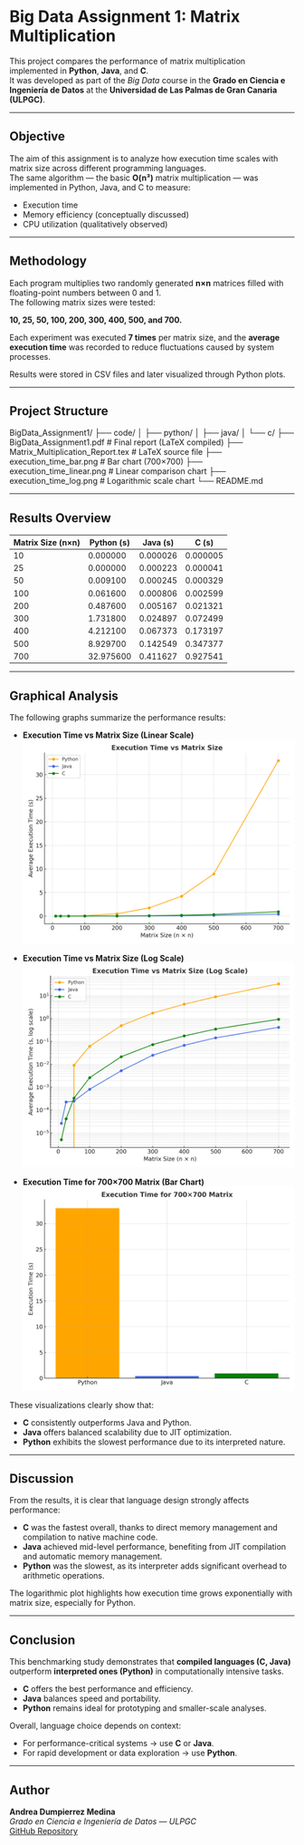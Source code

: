 # Big Data Assignment 1: Matrix Multiplication

This project compares the performance of matrix multiplication implemented in **Python**, **Java**, and **C**.  
It was developed as part of the *Big Data* course in the **Grado en Ciencia e Ingeniería de Datos** at the **Universidad de Las Palmas de Gran Canaria (ULPGC)**.

---

##  Objective

The aim of this assignment is to analyze how execution time scales with matrix size across different programming languages.  
The same algorithm — the basic **O(n³)** matrix multiplication — was implemented in Python, Java, and C to measure:

- Execution time  
- Memory efficiency (conceptually discussed)  
- CPU utilization (qualitatively observed)  

---

##  Methodology

Each program multiplies two randomly generated **n×n** matrices filled with floating-point numbers between 0 and 1.  
The following matrix sizes were tested:

**10, 25, 50, 100, 200, 300, 400, 500, and 700.**

Each experiment was executed **7 times** per matrix size, and the **average execution time** was recorded to reduce fluctuations caused by system processes.

Results were stored in CSV files and later visualized through Python plots.

---

##  Project Structure

BigData_Assignment1/
├── code/
│ ├── python/
│ ├── java/
│ └── c/
├── BigData_Assignment1.pdf # Final report (LaTeX compiled)
├── Matrix_Multiplication_Report.tex # LaTeX source file
├── execution_time_bar.png # Bar chart (700×700)
├── execution_time_linear.png # Linear comparison chart
├── execution_time_log.png # Logarithmic scale chart
└── README.md


---

##  Results Overview

| Matrix Size (n×n) | Python (s) | Java (s) | C (s) |
|--------------------|-------------|-----------|-------|
| 10  | 0.000000 | 0.000026 | 0.000005 |
| 25  | 0.000000 | 0.000223 | 0.000041 |
| 50  | 0.009100 | 0.000245 | 0.000329 |
| 100 | 0.061600 | 0.000806 | 0.002599 |
| 200 | 0.487600 | 0.005167 | 0.021321 |
| 300 | 1.731800 | 0.024897 | 0.072499 |
| 400 | 4.212100 | 0.067373 | 0.173197 |
| 500 | 8.929700 | 0.142549 | 0.347377 |
| 700 | 32.975600 | 0.411627 | 0.927541 |

---

##  Graphical Analysis

The following graphs summarize the performance results:

- **Execution Time vs Matrix Size (Linear Scale)**  
  ![Linear Comparison](execution_time_linear.png)

- **Execution Time vs Matrix Size (Log Scale)**  
  ![Logarithmic Comparison](execution_time_log.png)

- **Execution Time for 700×700 Matrix (Bar Chart)**  
  ![Bar Chart](execution_time_bar.png)

These visualizations clearly show that:
- **C** consistently outperforms Java and Python.
- **Java** offers balanced scalability due to JIT optimization.
- **Python** exhibits the slowest performance due to its interpreted nature.

---

##  Discussion

From the results, it is clear that language design strongly affects performance:

- **C** was the fastest overall, thanks to direct memory management and compilation to native machine code.  
- **Java** achieved mid-level performance, benefiting from JIT compilation and automatic memory management.  
- **Python** was the slowest, as its interpreter adds significant overhead to arithmetic operations.

The logarithmic plot highlights how execution time grows exponentially with matrix size, especially for Python.

---

##  Conclusion

This benchmarking study demonstrates that **compiled languages (C, Java)** outperform **interpreted ones (Python)** in computationally intensive tasks.  

- **C** offers the best performance and efficiency.  
- **Java** balances speed and portability.  
- **Python** remains ideal for prototyping and smaller-scale analyses.  

Overall, language choice depends on context:
- For performance-critical systems → use **C** or **Java**.  
- For rapid development or data exploration → use **Python**.

---

##  Author

**Andrea Dumpierrez Medina**  
*Grado en Ciencia e Ingeniería de Datos — ULPGC*  
[GitHub Repository](https://github.com/Andrea-Dumpierrez/BigData_Assignment1)
